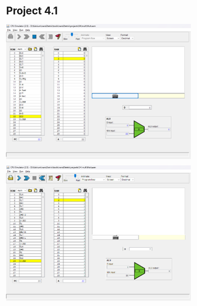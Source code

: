 # Project 4.1

![](https://github.com/sjarunvenkat/nand2tetris/blob/main/Project%204.1/mult%201.png)


![](https://github.com/sjarunvenkat/nand2tetris/blob/main/Project%204.1/mult%202.png)

